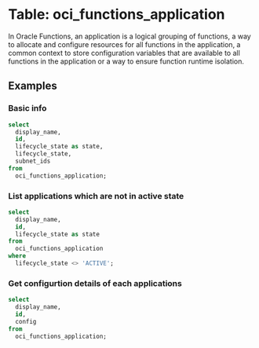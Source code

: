 # Table: oci_functions_application

In Oracle Functions, an application is a logical grouping of functions, a way to allocate and configure resources for all functions in the application, a common context to store configuration variables that are available to all functions in the application or a way to ensure function runtime isolation.

## Examples

### Basic info

```sql
select
  display_name,
  id,
  lifecycle_state as state,
  lifecycle_state,
  subnet_ids
from
  oci_functions_application;
```


### List applications which are not in active state

```sql
select
  display_name,
  id,
  lifecycle_state as state
from
  oci_functions_application
where
  lifecycle_state <> 'ACTIVE';
```


### Get configurtion details of each applications

```sql
select
  display_name,
  id,
  config
from
  oci_functions_application;
```